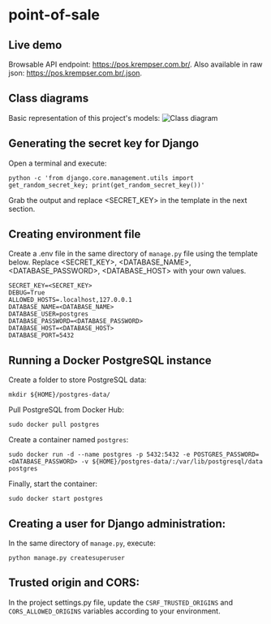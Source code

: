 # point-of-sale

## Live demo
Browsable API endpoint: https://pos.krempser.com.br/. Also available in raw json: https://pos.krempser.com.br/.json.

## Class diagrams
Basic representation of this project's models:
![Class diagram](https://raw.githubusercontent.com/tkrempser/point-of-sale/main/etc/class-diagram.svg)

## Generating the secret key for Django
Open a terminal and execute:
```
python -c 'from django.core.management.utils import get_random_secret_key; print(get_random_secret_key())'
```
Grab the output and replace <SECRET_KEY> in the template in the next section.

## Creating environment file
Create a .env file in the same directory of `manage.py` file using the template below. Replace <SECRET_KEY>, <DATABASE_NAME>, <DATABASE_PASSWORD>, <DATABASE_HOST> with your own values.

```
SECRET_KEY=<SECRET_KEY>
DEBUG=True
ALLOWED_HOSTS=.localhost,127.0.0.1
DATABASE_NAME=<DATABASE_NAME>
DATABASE_USER=postgres
DATABASE_PASSWORD=<DATABASE_PASSWORD>
DATABASE_HOST=<DATABASE_HOST>
DATABASE_PORT=5432
```

## Running a Docker PostgreSQL instance
Create a folder to store PostgreSQL data:
```
mkdir ${HOME}/postgres-data/
```
Pull PostgreSQL from Docker Hub:
```
sudo docker pull postgres
```
Create a container named `postgres`:
```
sudo docker run -d --name postgres -p 5432:5432 -e POSTGRES_PASSWORD=<DATABASE_PASSWORD> -v ${HOME}/postgres-data/:/var/lib/postgresql/data postgres
```
Finally, start the container:
```
sudo docker start postgres
```

## Creating a user for Django administration:
In the same directory of `manage.py`, execute:
```
python manage.py createsuperuser
```

## Trusted origin and CORS:
In the project settings.py file, update the `CSRF_TRUSTED_ORIGINS` and `CORS_ALLOWED_ORIGINS` variables according to your environment.
